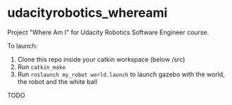 # udacityrobotics_whereami

Project "Where Am I" for Udacity Robotics Software Engineer course.

To launch:

 1. Clone this repo inside your catkin workspace (below /src)
 2. Run `catkin_make`
 3. Run `roslaunch my_robot world.launch` to launch gazebo with the world, the robot and the white ball
 
 TODO
 